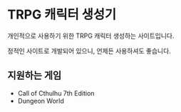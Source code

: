 # TRPG 캐릭터 생성기

개인적으로 사용하기 위한 TRPG 캐릭터 생성하는 사이트입니다.

정적인 사이트로 개발되어 있으니, 언제든 사용하셔도 좋습니다.

## 지원하는 게임

- Call of Cthulhu 7th Edition
- Dungeon World
